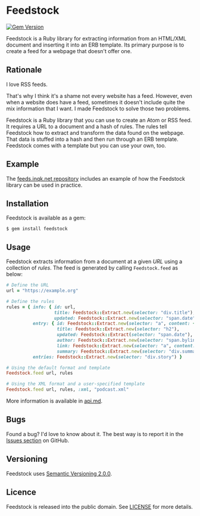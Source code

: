 # Feedstock

[![Gem Version][gem-badge]][gem-link]

[gem-badge]: https://badge.fury.io/rb/feedstock.svg
[gem-link]: https://rubygems.org/gems/feedstock

Feedstock is a Ruby library for extracting information from an HTML/XML document
and inserting it into an ERB template. Its primary purpose is to create a feed
for a webpage that doesn't offer one.

## Rationale

I love RSS feeds.

That's why I think it's a shame not every website has a feed. However, even when
a website does have a feed, sometimes it doesn't include quite the mix
information that I want. I made Feedstock to solve those two problems.

Feedstock is a Ruby library that you can use to create an Atom or RSS feed. It
requires a URL to a document and a hash of rules. The rules tell Feedstock how
to extract and transform the data found on the webpage. That data is stuffed
into a hash and then run through an ERB template. Feedstock comes with a
template but you can use your own, too.

## Example

The [feeds.inqk.net repository][example] includes an example of how the
Feedstock library can be used in practice.

[example]: https://github.com/pyrmont/feeds.inqk.net/tree/4a95a438f8d3a707db7946238181ab76c029ee77/src/input
"An example of using the Feedstock library"

## Installation

Feedstock is available as a gem:

```shell
$ gem install feedstock
```

## Usage

Feedstock extracts information from a document at a given _URL_ using a
collection of _rules_. The feed is generated by calling `Feedstock.feed` as
below:

```ruby
# Define the URL
url = "https://example.org"

# Define the rules
rules = { info: { id: url,
                  title: Feedstock::Extract.new(selector: "div.title"),
                  updated: Feedstock::Extract.new(selector: "span.date") },
          entry: { id: Feedstock::Extract.new(selector: "a", content: { attribute: "href" }),
                   title: Feedstock::Extract.new(selector: "h2"),
                   updated: Feedstock::Extract(selector: "span.date"),
                   author: Feedstock::Extract.new(selector: "span.byline"),
                   link: Feedstock::Extract.new(selector: "a", content: { attribute: "href" }),
                   summary: Feedstock::Extract.new(selector: "div.summary") },
          entries: Feedstock::Extract.new(selector: "div.story") }

# Using the default format and template
Feedstock.feed url, rules

# Using the XML format and a user-specified template
Feedstock.feed url, rules, :xml, "podcast.xml"
```

More information is available in [api.md].

[api.md]: https://github.com/pyrmont/feedstock/blob/master/api.md

## Bugs

Found a bug? I'd love to know about it. The best way is to report it in the
[Issues section][ghi] on GitHub.

[ghi]: https://github.com/pyrmont/feedstock/issues

## Versioning

Feedstock uses [Semantic Versioning 2.0.0][sv2].

[sv2]: http://semver.org/

## Licence

Feedstock is released into the public domain. See [LICENSE][] for more details.

[LICENSE]: https://github.com/pyrmont/feedstock/blob/master/LICENSE
